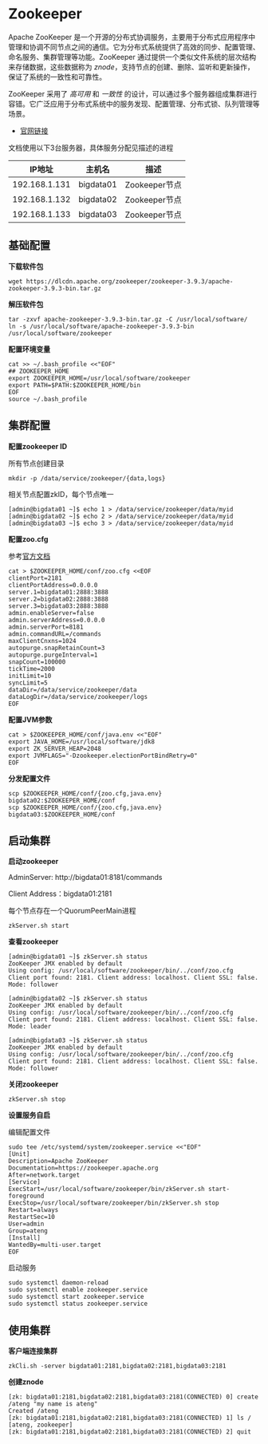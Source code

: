 # Zookeeper

Apache ZooKeeper 是一个开源的分布式协调服务，主要用于分布式应用程序中管理和协调不同节点之间的通信。它为分布式系统提供了高效的同步、配置管理、命名服务、集群管理等功能。ZooKeeper 通过提供一个类似文件系统的层次结构来存储数据，这些数据称为 *znode*，支持节点的创建、删除、监听和更新操作，保证了系统的一致性和可靠性。

ZooKeeper 采用了 *高可用* 和 *一致性* 的设计，可以通过多个服务器组成集群进行容错。它广泛应用于分布式系统中的服务发现、配置管理、分布式锁、队列管理等场景。

- [官网链接](https://zookeeper.apache.org/)



文档使用以下3台服务器，具体服务分配见描述的进程

| IP地址        | 主机名    | 描述          |
| ------------- | --------- | ------------- |
| 192.168.1.131 | bigdata01 | Zookeeper节点 |
| 192.168.1.132 | bigdata02 | Zookeeper节点 |
| 192.168.1.133 | bigdata03 | Zookeeper节点 |



## 基础配置

**下载软件包**

```
wget https://dlcdn.apache.org/zookeeper/zookeeper-3.9.3/apache-zookeeper-3.9.3-bin.tar.gz
```

**解压软件包**

```
tar -zxvf apache-zookeeper-3.9.3-bin.tar.gz -C /usr/local/software/
ln -s /usr/local/software/apache-zookeeper-3.9.3-bin /usr/local/software/zookeeper
```

**配置环境变量**

```
cat >> ~/.bash_profile <<"EOF"
## ZOOKEEPER_HOME
export ZOOKEEPER_HOME=/usr/local/software/zookeeper
export PATH=$PATH:$ZOOKEEPER_HOME/bin
EOF
source ~/.bash_profile
```



## 集群配置

**配置zookeeper ID**

所有节点创建目录

```
mkdir -p /data/service/zookeeper/{data,logs}
```

相关节点配置zkID，每个节点唯一

```
[admin@bigdata01 ~]$ echo 1 > /data/service/zookeeper/data/myid
[admin@bigdata02 ~]$ echo 2 > /data/service/zookeeper/data/myid
[admin@bigdata03 ~]$ echo 3 > /data/service/zookeeper/data/myid
```

**配置zoo.cfg**

参考[官方文档](https://zookeeper.apache.org/doc/r3.9.3/zookeeperAdmin.html)

```
cat > $ZOOKEEPER_HOME/conf/zoo.cfg <<EOF
clientPort=2181
clientPortAddress=0.0.0.0
server.1=bigdata01:2888:3888
server.2=bigdata02:2888:3888
server.3=bigdata03:2888:3888
admin.enableServer=false
admin.serverAddress=0.0.0.0
admin.serverPort=8181
admin.commandURL=/commands
maxClientCnxns=1024
autopurge.snapRetainCount=3
autopurge.purgeInterval=1
snapCount=100000
tickTime=2000
initLimit=10
syncLimit=5
dataDir=/data/service/zookeeper/data
dataLogDir=/data/service/zookeeper/logs
EOF
```

**配置JVM参数**

```
cat > $ZOOKEEPER_HOME/conf/java.env <<"EOF"
export JAVA_HOME=/usr/local/software/jdk8
export ZK_SERVER_HEAP=2048
export JVMFLAGS="-Dzookeeper.electionPortBindRetry=0"
EOF
```

**分发配置文件**

```
scp $ZOOKEEPER_HOME/conf/{zoo.cfg,java.env} bigdata02:$ZOOKEEPER_HOME/conf
scp $ZOOKEEPER_HOME/conf/{zoo.cfg,java.env} bigdata03:$ZOOKEEPER_HOME/conf
```



## 启动集群

**启动zookeeper**

AdminServer: http://bigdata01:8181/commands

Client Address：bigdata01:2181

每个节点存在一个QuorumPeerMain进程

```
zkServer.sh start
```

**查看zookeeper**

```
[admin@bigdata01 ~]$ zkServer.sh status
ZooKeeper JMX enabled by default
Using config: /usr/local/software/zookeeper/bin/../conf/zoo.cfg
Client port found: 2181. Client address: localhost. Client SSL: false.
Mode: follower

[admin@bigdata02 ~]$ zkServer.sh status
ZooKeeper JMX enabled by default
Using config: /usr/local/software/zookeeper/bin/../conf/zoo.cfg
Client port found: 2181. Client address: localhost. Client SSL: false.
Mode: leader

[admin@bigdata03 ~]$ zkServer.sh status
ZooKeeper JMX enabled by default
Using config: /usr/local/software/zookeeper/bin/../conf/zoo.cfg
Client port found: 2181. Client address: localhost. Client SSL: false.
Mode: follower
```

**关闭zookeeper**

```
zkServer.sh stop
```

**设置服务自启**

编辑配置文件

```
sudo tee /etc/systemd/system/zookeeper.service <<"EOF"
[Unit]
Description=Apache ZooKeeper
Documentation=https://zookeeper.apache.org
After=network.target
[Service]
ExecStart=/usr/local/software/zookeeper/bin/zkServer.sh start-foreground
ExecStop=/usr/local/software/zookeeper/bin/zkServer.sh stop
Restart=always
RestartSec=10
User=admin
Group=ateng
[Install]
WantedBy=multi-user.target
EOF
```

启动服务

```
sudo systemctl daemon-reload
sudo systemctl enable zookeeper.service
sudo systemctl start zookeeper.service
sudo systemctl status zookeeper.service
```



## 使用集群

**客户端连接集群**

```
zkCli.sh -server bigdata01:2181,bigdata02:2181,bigdata03:2181
```

**创建znode**

```
[zk: bigdata01:2181,bigdata02:2181,bigdata03:2181(CONNECTED) 0] create /ateng "my name is ateng"
Created /ateng
[zk: bigdata01:2181,bigdata02:2181,bigdata03:2181(CONNECTED) 1] ls /
[ateng, zookeeper]
[zk: bigdata01:2181,bigdata02:2181,bigdata03:2181(CONNECTED) 2] quit
```

